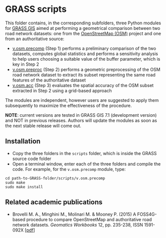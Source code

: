 # GRASS scripts
This folder contains, in the corresponding subfolders, three Python modules for [GRASS GIS](https://grass.osgeo.org/) aimed at performing a geometrical comparison between two road network datasets: one from the [OpenStreetMap (OSM)](http://openstreetmap.org) project and one from an authoritative source:
* [v.osm.precomp](https://github.com/MoniaMolinari/OSM-roads-comparison/tree/master/GRASS-scripts/v.osm.precomp) (Step 1) performs a preliminary comparison of the two datasets, computes global statistics and performs a sensitivity analysis to help users choosing a suitable value of the buffer parameter, which is key in Step 2
* [v.osm.preproc](https://github.com/MoniaMolinari/OSM-roads-comparison/tree/master/GRASS-scripts/v.osm.preproc) (Step 2) performs a geometric preprocessing of the OSM road network dataset to extract its subset representing the same road features of the authoritative dataset
* [v.osm.acc](https://github.com/MoniaMolinari/OSM-roads-comparison/tree/master/GRASS-scripts/v.osm.acc) (Step 3) evaluates the spatial accuracy of the OSM subset extracted in Step 2 using a grid-based approach 

The modules are independent, however users are suggested to apply them subsequently to maximize the effectiveness of the procedure.

**NOTE**: current versions are tested in GRASS GIS 7.1 (development version) and NOT in previous releases. Authors will update the modules as soon as the next stable release will come out.

## Installation
* Copy the three folders in the `scripts` folder, which is inside the GRASS source code folder
* Open a terminal window, enter each of the three folders and compile the code. For example, for the `v.osm.precomp` module, type:
```
cd path-to-GRASS-folder/scripts/v.osm.precomp
sudo make
sudo make install
```

## Related academic publications
* Brovelli M. A., Minghini M., Molinari M. & Mooney P. (2015) A FOSS4G-based procedure to compare OpenStreetMap and authoritative road network datasets. *Geomatics Workbooks* 12, pp. 235-238, ISSN 1591-092X [[pdf](http://geomatica.como.polimi.it/workbooks/n12/FOSS4G-eu15_submission_70.pdf)]

